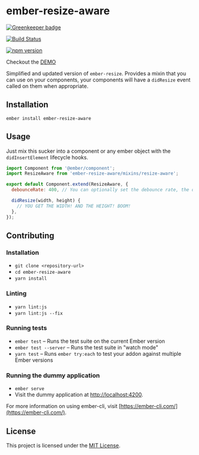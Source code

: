 ember-resize-aware
==============================================================================

[![Greenkeeper badge](https://badges.greenkeeper.io/Duder-onomy/ember-resize-aware.svg)](https://greenkeeper.io/)

[![Build Status](https://travis-ci.org/Duder-onomy/ember-resize-aware.svg?branch=master)](https://travis-ci.org/Duder-onomy/ember-resize-aware)

[![npm version](https://badge.fury.io/js/ember-resize-aware.svg)](https://badge.fury.io/js/ember-resize-aware)

Checkout the [DEMO](https://duder-onomy.github.io/ember-resize-aware/)

Simplified and updated version of `ember-resize`.
Provides a mixin that you can use on your components, your components will have a `didResize` event called on them when appropriate.

Installation
------------------------------------------------------------------------------

```
ember install ember-resize-aware
```


Usage
------------------------------------------------------------------------------

Just mix this sucker into a component or any ember object with the `didInsertElement` lifecycle hooks.

```javascript
import Component from '@ember/component';
import ResizeAware from 'ember-resize-aware/mixins/resize-aware';

export default Component.extend(ResizeAware, {
  debounceRate: 400, // You can optionally set the debounce rate, the default is 200, 0 during testing.

  didResize(width, height) {
    // YOU GET THE WIDTH! AND THE HEIGHT! BOOM!
  },
});
```


Contributing
------------------------------------------------------------------------------

### Installation

* `git clone <repository-url>`
* `cd ember-resize-aware`
* `yarn install`

### Linting

* `yarn lint:js`
* `yarn lint:js --fix`

### Running tests

* `ember test` – Runs the test suite on the current Ember version
* `ember test --server` – Runs the test suite in "watch mode"
* `yarn test` – Runs `ember try:each` to test your addon against multiple Ember versions

### Running the dummy application

* `ember serve`
* Visit the dummy application at [http://localhost:4200](http://localhost:4200).

For more information on using ember-cli, visit [https://ember-cli.com/](https://ember-cli.com/).

License
------------------------------------------------------------------------------

This project is licensed under the [MIT License](LICENSE.md).
